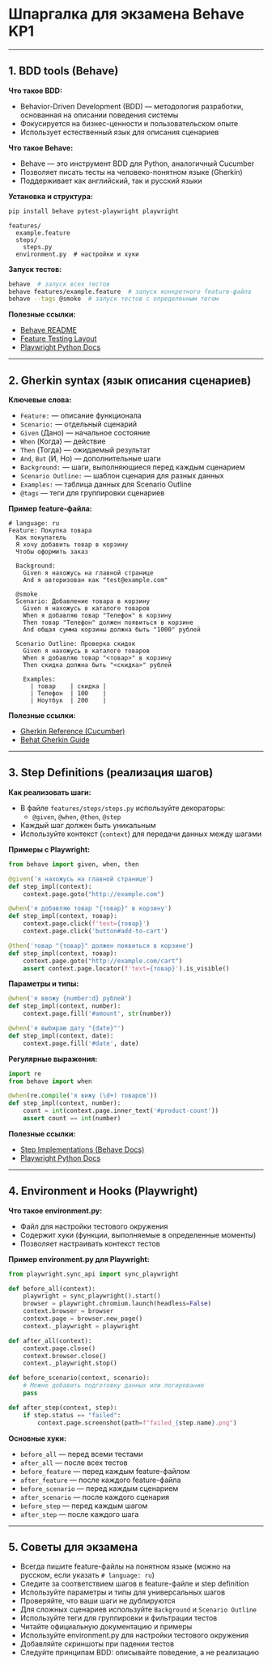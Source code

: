 # Шпаргалка для экзамена Behave KP1

---

## 1. BDD tools (Behave)

**Что такое BDD:**
- Behavior-Driven Development (BDD) — методология разработки, основанная на описании поведения системы
- Фокусируется на бизнес-ценности и пользовательском опыте
- Использует естественный язык для описания сценариев

**Что такое Behave:**
- Behave — это инструмент BDD для Python, аналогичный Cucumber
- Позволяет писать тесты на человеко-понятном языке (Gherkin)
- Поддерживает как английский, так и русский языки

**Установка и структура:**
```bash
pip install behave pytest-playwright playwright
```
```
features/
  example.feature
  steps/
    steps.py
  environment.py  # настройки и хуки
```

**Запуск тестов:**
```bash
behave  # запуск всех тестов
behave features/example.feature  # запуск конкретного feature-файла
behave --tags @smoke  # запуск тестов с определенным тегом
```

**Полезные ссылки:**
- [Behave README](https://github.com/behave/behave/blob/main/README.rst)
- [Feature Testing Layout](https://behave.readthedocs.io/en/latest/gherkin/#feature-testing-layout)
- [Playwright Python Docs](https://playwright.dev/python/)

---

## 2. Gherkin syntax (язык описания сценариев)

**Ключевые слова:**
- `Feature:` — описание функционала
- `Scenario:` — отдельный сценарий
- `Given` (Дано) — начальное состояние
- `When` (Когда) — действие
- `Then` (Тогда) — ожидаемый результат
- `And`, `But` (И, Но) — дополнительные шаги
- `Background:` — шаги, выполняющиеся перед каждым сценарием
- `Scenario Outline:` — шаблон сценария для разных данных
- `Examples:` — таблица данных для Scenario Outline
- `@tags` — теги для группировки сценариев

**Пример feature-файла:**
```gherkin
# language: ru
Feature: Покупка товара
  Как покупатель
  Я хочу добавить товар в корзину
  Чтобы оформить заказ

  Background:
    Given я нахожусь на главной странице
    And я авторизован как "test@example.com"

  @smoke
  Scenario: Добавление товара в корзину
    Given я нахожусь в каталоге товаров
    When я добавляю товар "Телефон" в корзину
    Then товар "Телефон" должен появиться в корзине
    And общая сумма корзины должна быть "1000" рублей

  Scenario Outline: Проверка скидок
    Given я нахожусь в каталоге товаров
    When я добавляю товар "<товар>" в корзину
    Then скидка должна быть "<скидка>" рублей

    Examples:
      | товар    | скидка |
      | Телефон  | 100    |
      | Ноутбук  | 200    |
```

**Полезные ссылки:**
- [Gherkin Reference (Cucumber)](https://cucumber.io/docs/gherkin/reference/)
- [Behat Gherkin Guide](https://docs.behat.org/en/v2.5/guides/1.gherkin.html)

---

## 3. Step Definitions (реализация шагов)

**Как реализовать шаги:**
- В файле `features/steps/steps.py` используйте декораторы:
  - `@given`, `@when`, `@then`, `@step`
- Каждый шаг должен быть уникальным
- Используйте контекст (`context`) для передачи данных между шагами

**Примеры с Playwright:**
```python
from behave import given, when, then

@given('я нахожусь на главной странице')
def step_impl(context):
    context.page.goto("http://example.com")

@when('я добавляю товар "{товар}" в корзину')
def step_impl(context, товар):
    context.page.click(f'text={товар}')
    context.page.click('button#add-to-cart')

@then('товар "{товар}" должен появиться в корзине')
def step_impl(context, товар):
    context.page.goto("http://example.com/cart")
    assert context.page.locator(f'text={товар}').is_visible()
```

**Параметры и типы:**
```python
@when('я ввожу {number:d} рублей')
def step_impl(context, number):
    context.page.fill('#amount', str(number))

@when('я выбираю дату "{date}"')
def step_impl(context, date):
    context.page.fill('#date', date)
```

**Регулярные выражения:**
```python
import re
from behave import when

@when(re.compile('я вижу (\d+) товаров'))
def step_impl(context, number):
    count = int(context.page.inner_text('#product-count'))
    assert count == int(number)
```

**Полезные ссылки:**
- [Step Implementations (Behave Docs)](https://behave.readthedocs.io/en/latest/tutorial/#python-step-implementations)
- [Playwright Python Docs](https://playwright.dev/python/)

---

## 4. Environment и Hooks (Playwright)

**Что такое environment.py:**
- Файл для настройки тестового окружения
- Содержит хуки (функции, выполняемые в определенные моменты)
- Позволяет настраивать контекст тестов

**Пример environment.py для Playwright:**
```python
from playwright.sync_api import sync_playwright

def before_all(context):
    playwright = sync_playwright().start()
    browser = playwright.chromium.launch(headless=False)
    context.browser = browser
    context.page = browser.new_page()
    context._playwright = playwright

def after_all(context):
    context.page.close()
    context.browser.close()
    context._playwright.stop()

def before_scenario(context, scenario):
    # Можно добавить подготовку данных или логирование
    pass

def after_step(context, step):
    if step.status == "failed":
        context.page.screenshot(path=f"failed_{step.name}.png")
```

**Основные хуки:**
- `before_all` — перед всеми тестами
- `after_all` — после всех тестов
- `before_feature` — перед каждым feature-файлом
- `after_feature` — после каждого feature-файла
- `before_scenario` — перед каждым сценарием
- `after_scenario` — после каждого сценария
- `before_step` — перед каждым шагом
- `after_step` — после каждого шага

---

## 5. Советы для экзамена

- Всегда пишите feature-файлы на понятном языке (можно на русском, если указать `# language: ru`)
- Следите за соответствием шагов в feature-файле и step definition
- Используйте параметры и типы для универсальных шагов
- Проверяйте, что ваши шаги не дублируются
- Для сложных сценариев используйте `Background` и `Scenario Outline`
- Используйте теги для группировки и фильтрации тестов
- Читайте официальную документацию и примеры
- Используйте environment.py для настройки тестового окружения
- Добавляйте скриншоты при падении тестов
- Следуйте принципам BDD: описывайте поведение, а не реализацию 